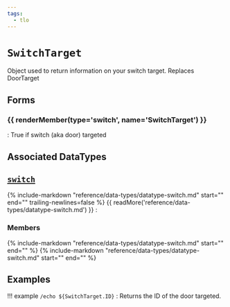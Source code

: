 ```yaml
---
tags:
  - tlo
---
```

# `SwitchTarget`

<!--tlo-desc-start-->
Object used to return information on your switch target. Replaces DoorTarget
<!--tlo-desc-end-->

## Forms
<!--tlo-forms-start-->
### {{ renderMember(type='switch', name='SwitchTarget') }}

:   True if switch (aka door) targeted

<!--tlo-forms-end-->

## Associated DataTypes
<!--tlo-datatypes-start-->
## [`switch`](../data-types/datatype-switch.md)
{% include-markdown "reference/data-types/datatype-switch.md" start="<!--dt-desc-start-->" end="<!--dt-desc-end-->" trailing-newlines=false %} {{ readMore('reference/data-types/datatype-switch.md') }}
:    <h3>Members</h3>
    {% include-markdown "reference/data-types/datatype-switch.md" start="<!--dt-members-start-->" end="<!--dt-members-end-->" %}
    {% include-markdown "reference/data-types/datatype-switch.md" start="<!--dt-linkrefs-start-->" end="<!--dt-linkrefs-end-->" %}
    <!--tlo-datatypes-end-->

## Examples

!!! example
    `/echo ${SwitchTarget.ID}`
    : Returns the ID of the door targeted.

<!--tlo-linkrefs-start-->
[switch]: ../data-types/datatype-switch.md
<!--tlo-linkrefs-end-->